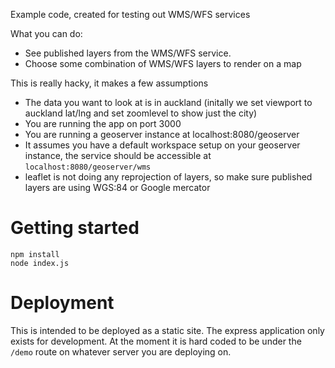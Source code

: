 Example code, created for testing out WMS/WFS services

What you can do:
- See published layers from the WMS/WFS service.
- Choose some combination of WMS/WFS layers to render on a map


This is really hacky, it makes a few assumptions 
- The data you want to look at is in auckland (initally we set viewport to auckland lat/lng and set zoomlevel to show just the city)
- You are running the app on port 3000
- You are running a geoserver instance at localhost:8080/geoserver
- It assumes you have a default workspace setup on your geoserver instance, the service should be accessible at `localhost:8080/geoserver/wms`
- leaflet is not doing any reprojection of layers, so make sure published layers are using WGS:84 or Google mercator

# Getting started

```
npm install
node index.js
```

# Deployment
This is intended to be deployed as a static site. The express application only exists for development.
At the moment it is hard coded to be under the `/demo` route on whatever server you are deploying on.